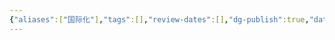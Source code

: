 ```yaml
---
{"aliases":["国际化"],"tags":[],"review-dates":[],"dg-publish":true,"date-created":"2023-11-07-Tue, 6:10:41 pm","date-modified":"2023-11-07-Tue, 6:10:48 pm","permalink":"/programming/front-end/field/I18n/","dgPassFrontmatter":true}
---
```


